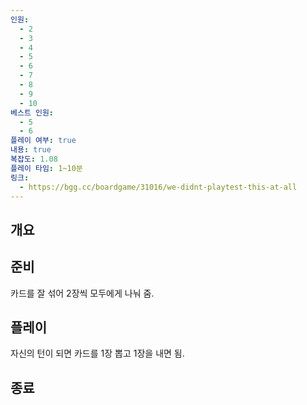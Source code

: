 ```yaml
---
인원:
  - 2
  - 3
  - 4
  - 5
  - 6
  - 7
  - 8
  - 9
  - 10
베스트 인원:
  - 5
  - 6
플레이 여부: true
내용: true
복잡도: 1.08
플레이 타임: 1~10분
링크:
  - https://bgg.cc/boardgame/31016/we-didnt-playtest-this-at-all
---
```

## 개요
## 준비
카드를 잘 섞어 2장씩 모두에게 나눠 줌.
## 플레이
자신의 턴이 되면 카드를 1장 뽑고 1장을 내면 됨.
## 종료
